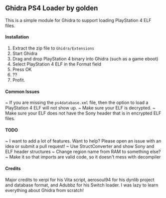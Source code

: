 ## Ghidra PS4 Loader by golden

This is a simple module for Ghidra to support loading PlayStation 4 ELF files. 

#### Installation
1. Extract the zip file to `Ghidra/Extensions`
2. Start Ghidra
3. Drag and drop PlayStation 4 binary into Ghidra (such as a game eboot)
4. Select PlayStation 4 ELF in the Format field
5. Press OK
6. ??
7. Profit.

#### Common Issues
~ If you are missing the `ps4database.xml` file, then the option to load a PlayStation 4 ELF will not show up.
~ Make sure your ELF is decrypted.
~ Make sure your ELF does not have the Sony header that is in encrypted ELF files.

#### TODO
~ I want to add a lot of features. Want to help? Please open an issue with an idea or submit a pull request!
~ Use StructConverter and show Sony and ELF header structures
~ Change region name from RAM to something else?
~ Make it so that imports are valid code, so it doesn't mess with decompiler

#### Credits
Major credits to xerpi for his Vita script, aerosoul94 for his dynlib project and database format, and Adubbz for his Switch loader. I was lazy to learn everything about Ghidra from scratch!

